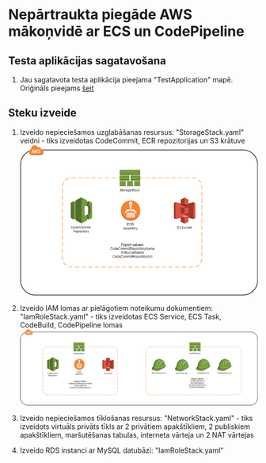 # Nepārtraukta piegāde AWS mākoņvidē ar ECS un CodePipeline

## Testa aplikācijas sagatavošana

1. Jau sagatavota testa aplikācija pieejama "TestApplication" mapē. Oriģināls pieejams [šeit](https://github.com/spring-projects/spring-petclinic) 

## Steku izveide

1. Izveido nepieciešamos uzglabāšanas resursus: "StorageStack.yaml" veidni - tiks izveidotas CodeCommit, ECR repozitorijas un S3 krātuve
![Arhitektūra](https://github.com/janisliepins/CloudAutomation/blob/master/aws/ecs/CloudFormationArchitecture/storage_stack.png)


2. Izveido IAM lomas ar pielāgotiem noteikumu dokumentiem: "IamRoleStack.yaml" - tiks izveidotas ECS Service, ECS Task, CodeBuild, CodePipeline lomas
![Arhitektūra](https://github.com/janisliepins/CloudAutomation/blob/master/aws/ecs/CloudFormationArchitecture/iamrole_stack.png)


3. Izveido nepieciešamos tīklošanas resursus: "NetworkStack.yaml" - tiks izveidots virtuāls privāts tīkls ar 2 privātiem apakštīkliem, 2 publiskiem apakštīkliem, maršutēšanas tabulas, interneta vārteja un 2 NAT vārtejas


4. Izveido RDS instanci ar MySQL datubāzi: "IamRoleStack.yaml" 








